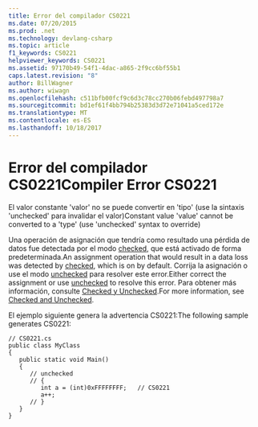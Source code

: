 ```yaml
---
title: Error del compilador CS0221
ms.date: 07/20/2015
ms.prod: .net
ms.technology: devlang-csharp
ms.topic: article
f1_keywords: CS0221
helpviewer_keywords: CS0221
ms.assetid: 97170b49-54f1-4dac-a865-2f9cc6bf55b1
caps.latest.revision: "8"
author: BillWagner
ms.author: wiwagn
ms.openlocfilehash: c511bfb00fcf9c6d3c78cc270b06febd497798a7
ms.sourcegitcommit: bd1ef61f4bb794b25383d3d72e71041a5ced172e
ms.translationtype: MT
ms.contentlocale: es-ES
ms.lasthandoff: 10/18/2017
---
```

# <a name="compiler-error-cs0221"></a><span data-ttu-id="45985-102">Error del compilador CS0221</span><span class="sxs-lookup"><span data-stu-id="45985-102">Compiler Error CS0221</span></span>
<span data-ttu-id="45985-103">El valor constante 'valor' no se puede convertir en 'tipo' (use la sintaxis 'unchecked' para invalidar el valor)</span><span class="sxs-lookup"><span data-stu-id="45985-103">Constant value 'value' cannot be converted to a 'type' (use 'unchecked' syntax to override)</span></span>  
  
 <span data-ttu-id="45985-104">Una operación de asignación que tendría como resultado una pérdida de datos fue detectada por el modo [checked](../../csharp/language-reference/keywords/checked.md), que está activado de forma predeterminada.</span><span class="sxs-lookup"><span data-stu-id="45985-104">An assignment operation that would result in a data loss was detected by [checked](../../csharp/language-reference/keywords/checked.md), which is on by default.</span></span> <span data-ttu-id="45985-105">Corrija la asignación o use el modo [unchecked](../../csharp/language-reference/keywords/unchecked.md) para resolver este error.</span><span class="sxs-lookup"><span data-stu-id="45985-105">Either correct the assignment or use [unchecked](../../csharp/language-reference/keywords/unchecked.md) to resolve this error.</span></span> <span data-ttu-id="45985-106">Para obtener más información, consulte [Checked y Unchecked](../../csharp/language-reference/keywords/checked-and-unchecked.md).</span><span class="sxs-lookup"><span data-stu-id="45985-106">For more information, see [Checked and Unchecked](../../csharp/language-reference/keywords/checked-and-unchecked.md).</span></span>  
  
 <span data-ttu-id="45985-107">El ejemplo siguiente genera la advertencia CS0221:</span><span class="sxs-lookup"><span data-stu-id="45985-107">The following sample generates CS0221:</span></span>  
  
```  
// CS0221.cs  
public class MyClass  
{  
   public static void Main()  
   {  
      // unchecked  
      // {  
         int a = (int)0xFFFFFFFF;   // CS0221  
         a++;  
      // }  
   }  
}  
```
